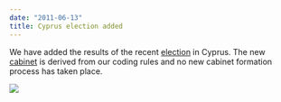 ```yaml
---
date: "2011-06-13"
title: Cyprus election added
---
```


We have added the results of the recent [election](http://dev.parlgov.org/data/cyp/election-parliament/2011-05-22/) in Cyprus. The new [cabinet](http://dev.parlgov.org/data/cyp/cabinet-party/2011-05-22/) is derived from our coding rules and no new cabinet formation process has taken place.

![](/images/parliament-germany.jpg)
